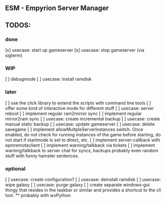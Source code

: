 ## ESM - Empyrion Server Manager



## TODOS:
### done
[x] usecase: start up gameserver
[x] usecase: stop gameserver (via sigterm)

### WIP
[ ] debugmode
[ ] usecase: install ramdisk

### later
[ ] use the click library to extend the scripts with command line tools
[ ] offer some kind of interactive mode for different stuff
[ ] usecase: server reboot
[ ] implement regular ram2mirror sync
[ ] implement regular mirror2ram sync
[ ] usecase: create incremental backup
[ ] usecase: create manual static backup
[ ] usecase: update gameserver
[ ] usecase: delete savegame
[ ] implement allowMultpleServerInstances switch. Once enabled, do not check for running instances of the game before starting, do not start if startmode is set to direct, etc.
[ ] implement server-callback with epmremoteclient
[ ] implement warning/talkback via tickets
[ ] implement warning/talkback to server chat for syncs, backups probably even random stuff with funny hamster sentences.

### optional
[ ] usecase: create configuration?
[ ] usecase: deinstall ramdisk
[ ] usecase: wipe galaxy
[ ] usecase: purge galaxy
[ ] create separate windows-gui thingy that resides in the taskbar or similar and provides a shortcut to the cli tool.
   ** probably with wxPython

